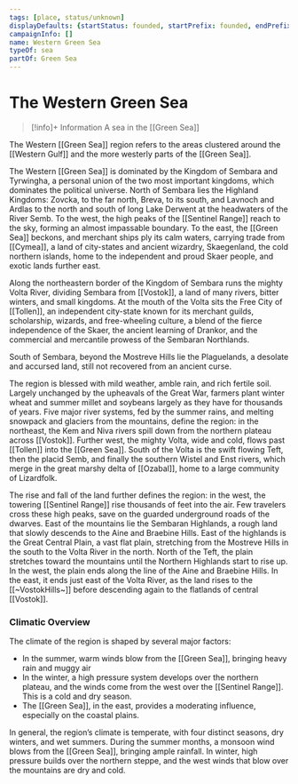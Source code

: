 ```yaml
---
tags: [place, status/unknown]
displayDefaults: {startStatus: founded, startPrefix: founded, endPrefix: destroyed, endStatus: destroyed}
campaignInfo: []
name: Western Green Sea
typeOf: sea
partOf: Green Sea
---
```

# The Western Green Sea
>[!info]+ Information
> A sea in the [[Green Sea]]

The Western [[Green Sea]] region refers to the areas clustered around the [[Western Gulf]] and the more westerly parts of the [[Green Sea]].

The Western [[Green Sea]]  is dominated by the Kingdom of Sembara and Tyrwingha, a personal union of the two most important kingdoms, which dominates the political universe. North of Sembara lies the Highland Kingdoms: Zovcka, to the far north, Breva, to its south, and Lavnoch and Ardlas to the north and south of long Lake Derwent at the headwaters of the River Semb. To the west, the high peaks of the [[Sentinel Range]] reach to the sky, forming an almost impassable boundary. To the east, the [[Green Sea]] beckons, and merchant ships ply its calm waters, carrying trade from [[Cymea]], a land of city-states and ancient wizardry, Skaegenland, the cold northern islands, home to the independent and proud Skaer people, and exotic lands further east.

Along the northeastern border of the Kingdom of Sembara runs the mighty Volta River, dividing Sembara from [[Vostok]], a land of many rivers, bitter winters, and small kingdoms. At the mouth of the Volta sits the Free City of [[Tollen]], an independent city-state known for its merchant guilds, scholarship, wizards, and free-wheeling culture, a blend of the fierce independence of the Skaer, the ancient learning of Drankor, and the commercial and mercantile prowess of the Sembaran Northlands.  

South of Sembara, beyond the Mostreve Hills lie the Plaguelands, a desolate and accursed land, still not recovered from an ancient curse.

The region is blessed with mild weather, amble rain, and rich fertile soil. Largely unchanged by the upheavals of the Great War, farmers plant winter wheat and summer millet and soybeans largely as they have for thousands of years. Five major river systems, fed by the summer rains, and melting snowpack and glaciers from the mountains, define the region: in the northeast, the Kem and Niva rivers spill down from the northern plateau across [[Vostok]]. Further west, the mighty Volta, wide and cold, flows past [[Tollen]] into the [[Green Sea]]. South of the Volta is the swift flowing Teft, then the placid Semb, and finally the southern Wistel and Enst rivers, which merge in the great marshy delta of [[Ozabal]], home to a large community of Lizardfolk.

The rise and fall of the land further defines the region: in the west, the towering [[Sentinel Range]] rise thousands of feet into the air. Few travelers cross these high peaks, save on the guarded underground roads of the dwarves. East of the mountains lie the Sembaran Highlands, a rough land that slowly descends to the Aine and Braebine Hills. East of the highlands is the Great Central Plain, a vast flat plain, stretching from the Mostreve Hills in the south to the Volta River in the north. North of the Teft, the plain stretches toward the mountains until the Northern Highlands start to rise up. In the west, the plain ends along the line of the Aine and Braebine Hills. In the east, it ends just east of the Volta River, as the land rises to the [[~VostokHills~]] before descending again to the flatlands of central [[Vostok]].

### Climatic Overview

The climate of the region is shaped by several major factors:

-   In the summer, warm winds blow from the [[Green Sea]], bringing heavy rain and muggy air   
-   In the winter, a high pressure system develops over the northern plateau, and the winds come from the west over the [[Sentinel Range]]. This is a cold and dry season.
-   The [[Green Sea]], in the east, provides a moderating influence, especially on the coastal plains.

In general, the region’s climate is temperate, with four distinct seasons, dry winters, and wet summers. During the summer months, a monsoon wind blows from the [[Green Sea]], bringing ample rainfall. In winter, high pressure builds over the northern steppe, and the west winds that blow over the mountains are dry and cold.


